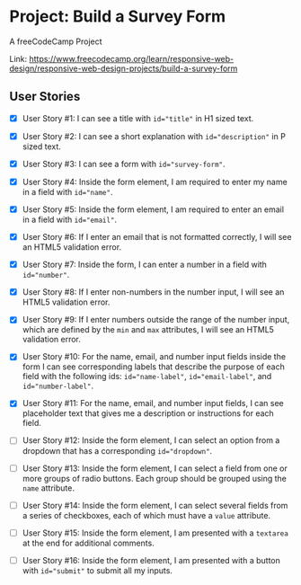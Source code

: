 # Project: Build a Survey Form

A freeCodeCamp Project

Link: https://www.freecodecamp.org/learn/responsive-web-design/responsive-web-design-projects/build-a-survey-form

## User Stories
- [x]  User Story #1: I can see a title with `id="title"` in H1 sized text.

- [x]  User Story #2: I can see a short explanation with `id="description"` in P sized text.

- [x]  User Story #3: I can see a form with `id="survey-form"`.

- [x]  User Story #4: Inside the form element, I am required to enter my name in a field with `id="name"`.

- [x]  User Story #5: Inside the form element, I am required to enter an email in a field with `id="email"`.

- [x]  User Story #6: If I enter an email that is not formatted correctly, I will see an HTML5 validation error.

- [x]  User Story #7: Inside the form, I can enter a number in a field with `id="number"`.

- [x]  User Story #8: If I enter non-numbers in the number input, I will see an HTML5 validation error.

- [x]  User Story #9: If I enter numbers outside the range of the number input, which are defined by the `min` and `max` attributes, I will see an HTML5 validation error.

- [x]  User Story #10: For the name, email, and number input fields inside the form I can see corresponding labels that describe the purpose of each field with the following ids: `id="name-label"`, `id="email-label"`, and `id="number-label"`.

- [x]  User Story #11: For the name, email, and number input fields, I can see placeholder text that gives me a description or instructions for each field.

- [ ]  User Story #12: Inside the form element, I can select an option from a dropdown that has a corresponding `id="dropdown"`.

- [ ]  User Story #13: Inside the form element, I can select a field from one or more groups of radio buttons. Each group should be grouped using the `name` attribute.

- [ ]  User Story #14: Inside the form element, I can select several fields from a series of checkboxes, each of which must have a `value` attribute.

- [ ]  User Story #15: Inside the form element, I am presented with a `textarea` at the end for additional comments.

- [ ]  User Story #16: Inside the form element, I am presented with a button with `id="submit"` to submit all my inputs.